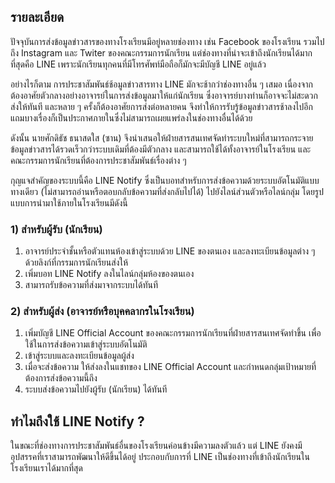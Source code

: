 ## รายละเอียด
ปัจจุบันการส่งข้อมูลข่าวสารของทางโรงเรียนมีอยู่หลายช่องทาง เช่น Facebook ของโรงเรียน รวมไปถึง Instagram และ Twiter ของคณะกรรมการนักเรียน แต่ช่องทางที่น่าจะเข้าถึงนักเรียนได้มากที่สุดคือ LINE เพราะนักเรียนทุกคนที่มีโทรศัพท์มือถือก็มักจะมีบัญชี LINE อยู่แล้ว

อย่างไรก็ตาม การประชาสัมพันธ์ช้อมูลข่าวสารทาง LINE มักจะช้ากว่าช่องทางอื่น ๆ เสมอ เนื่องจากต้องอาศัยตัวกลางอย่างอาจารย์ในการส่งข้อมูลมาให้แก่นักเรียน ซึ่งอาจารย์บางท่านก็อาจจะไม่สะดวกส่งให้ทันที และหลาย ๆ ครั้งก็ต้องอาศัยการส่งต่อหลายคน จึงทำให้การรับรู้ข้อมูลข่าวสารช้าลงไปอีก แถมบางเรื่องก็เป็นประกาศภายในซึ่งไม่สามารถเผยแพร่ลงในช่องทางอื่นได้ด้วย

ดังนั้น นายศักดิธัช ธนาสดใส (ซาน) จึงนำเสนอให้ฝ่ายสารสนเทศจัดทำระบบใหม่ที่สามารถกระจายข้อมูลข่าวสารได้รวดเร็วกว่าระบบเดิมที่ต้องมีตัวกลาง และสามารถใช้ได้ทั้งอาจารย์ในโรงเรียน และคณะกรรมการนักเรียนที่ต้องการประชาสัมพันธ์เรื่องต่าง ๆ

กุญแจสำคัญของระบบนี้คือ LINE Notify ซึ่งเป็นบอทสำหรับการส่งข้อความด้วยระบบอัตโนมัติแบบทางเดียว (ไม่สามารถอ่านหรือตอบกลับข้อความที่ส่งกลับไปได้) ไปยังไลน์ส่วนตัวหรือไลน์กลุ่ม โดยรูปแบบการนำมาใช้ภายในโรงเรียนมีดังนี้

### 1) สำหรับผู้รับ (นักเรียน)
1. อาจารย์ประจำชั้นหรือตัวแทนห้องเข้าสู่ระบบด้วย LINE ของตนเอง และลงทะเบียนข้อมูลต่าง ๆ ด้วยลิงก์ที่กรรมการนักเรียนส่งให้
2. เพิ่มบอท LINE Notify ลงในไลน์กลุ่มห้องของตนเอง
3. สามารถรับข้อความที่ส่งมาจากระบบได้ทันที

### 2) สำหรับผู้ส่ง (อาจารย์หรือบุคคลากรในโรงเรียน)
1. เพิ่มบัญชี LINE Official Account ของคณะกรรมการนักเรียนที่ฝ่ายสารสนเทศจัดทำขึ้น เพื่อใช้ในการส่งข้อความเข้าสู่ระบบอัตโนมัติ
2. เข้าสู่ระบบและลงทะเบียนข้อมูลผู้ส่ง
3. เมื่อจะส่งข้อความ ให้ส่งลงในแชทของ LINE Official Account และกำหนดกลุ่มเป้าหมายที่ต้องการส่งข้อความนี้ถึง
4. ระบบส่งข้อความไปยังผู้รับ (นักเรียน) ได้ทันที

## ทำไมถึงใช้ LINE Notify ?
ในขณะที่ช่องทางการประชาสัมพันธ์อื่นของโรงเรียนค่อนข้างมีความลงตัวแล้ว แต่ LINE ยังคงมีอุปสรรคที่เราสามารถพัฒนาให้ดีขึ้นได้อยู่ ประกอบกับการที่ LINE เป็นช่องทางที่เข้าถึงนักเรียนในโรงเรียนเราได้มากที่สุด
<!--stackedit_data:
eyJoaXN0b3J5IjpbLTE2NjgzNTI0MjIsLTk2ODc0ODMzLDE3ND
M2NzI1MTEsLTE0MjkyNjIwODIsLTk1MDkzNDMxMF19
-->